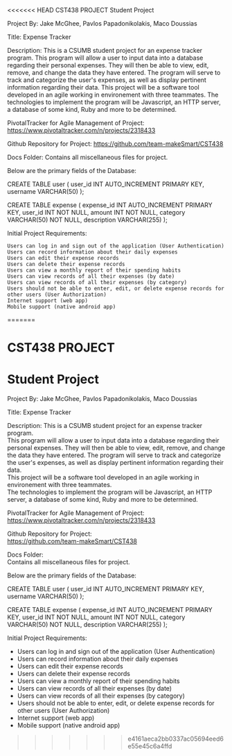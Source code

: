<<<<<<< HEAD
CST438 PROJECT
Student Project

Project By: Jake McGhee, Pavlos Papadonikolakis, Maco Doussias

Title: Expense Tracker

Description: This is a CSUMB student project for an expense tracker program.
This program will allow a user to input data into a database regarding their personal expenses. They will then be able to view, edit, remove, and change the data they have entered. The program will serve to track and categorize the user's expenses, as well as display pertinent information regarding their data.
This project will be a software tool developed in an agile working in environement with three teammates.
The technologies to implement the program will be Javascript, an HTTP server, a database of some kind, Ruby and more to be determined.

PivotalTracker for Agile Management of Project: https://www.pivotaltracker.com/n/projects/2318433

Github Repository for Project:
https://github.com/team-makeSmart/CST438

Docs Folder:
Contains all miscellaneous files for project.

Below are the primary fields of the Database:

CREATE TABLE user ( user_id INT AUTO_INCREMENT PRIMARY KEY, username VARCHAR(50) );

CREATE TABLE expense ( expense_id INT AUTO_INCREMENT PRIMARY KEY, user_id INT NOT NULL, amount INT NOT NULL, category VARCHAR(50) NOT NULL, description VARCHAR(255) );

Initial Project Requirements:

    Users can log in and sign out of the application (User Authentication)
    Users can record information about their daily expenses
    Users can edit their expense records
    Users can delete their expense records
    Users can view a monthly report of their spending habits
    Users can view records of all their expenses (by date)
    Users can view records of all their expenses (by category)
    Users should not be able to enter, edit, or delete expense records for other users (User Authorization)
    Internet support (web app)
    Mobile support (native android app)
=======
# CST438 PROJECT
# Student Project
Project By: Jake McGhee, Pavlos Papadonikolakis, Maco Doussias

Title:       Expense Tracker

Description: This is a CSUMB student project for an expense tracker program.  
This program will allow a user to input data into a database regarding their personal expenses.
They will then be able to view, edit, remove, and change the data they have entered.
The program will serve to track and categorize the user's expenses, as well as display
pertinent information regarding their data.  
   This project will be a software tool developed in an agile working in environement with three teammates.    
The technologies to implement the program will be Javascript, an HTTP server, a database of some kind, Ruby 
and more to be determined.

PivotalTracker for Agile Management of Project: 
https://www.pivotaltracker.com/n/projects/2318433

Github Repository for Project:         
https://github.com/team-makeSmart/CST438

Docs Folder:  
Contains all miscellaneous files for project.


Below are the primary fields of the Database:

CREATE TABLE user (
    user_id INT AUTO_INCREMENT PRIMARY KEY,
    username VARCHAR(50)
);

CREATE TABLE expense (
    expense_id INT AUTO_INCREMENT PRIMARY KEY,
    user_id INT NOT NULL,
    amount INT NOT NULL,
    category VARCHAR(50) NOT NULL,
    description VARCHAR(255)
);


Initial Project Requirements:
- Users can log in and sign out of the application (User Authentication)
- Users can record information about their daily expenses
- Users can edit their expense records
- Users can delete their expense records
- Users can view a monthly report of their spending habits
- Users can view records of all their expenses (by date)
- Users can view records of all their expenses (by category)
- Users should not be able to enter, edit, or delete expense records for other users (User Authorization)
- Internet support (web app)
- Mobile support (native android app)
>>>>>>> e4161aeca2bb0337ac05694eed6e55e45c6a4ffd
